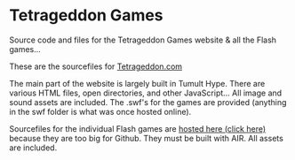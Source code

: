 # Tetrageddon Games
 Source code and files for the Tetrageddon Games website & all the Flash games...

These are the sourcefiles for [Tetrageddon.com](http://tetrageddon.com)

The main part of the website is largely built in Tumult Hype. There are various HTML files, open directories, and other JavaScript...
All image and sound assets are included.
The .swf's for the games are provided (anything in the swf folder is what was once hosted online).

Sourcefiles for the individual Flash games are [hosted here (click here)](http://tetrageddon.com/source/) because they are too big for Github. They must be built with AIR. All assets are included.
